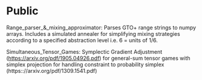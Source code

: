 # Public
Range_parser_&_mixing_approximator: Parses GTO+ range strings to numpy arrays. Includes a simulated annealer for simplifying mixing strategies according to a specified abstraction level i.e. 6 = units of 1/6.

Simultaneous_Tensor_Games:  Symplectic Gradient Adjustment (https://arxiv.org/pdf/1905.04926.pdf) for general-sum tensor games with simplex projection for handling constraint to probability simplex (https:://arxiv.org/pdf/1309.1541.pdf)


